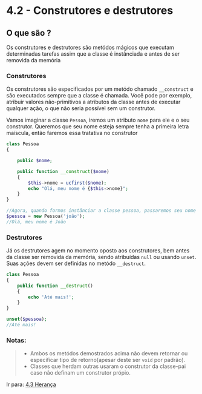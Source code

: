 # 4.2 - Construtores e destrutores

## O que são ?

Os construtores e destrutores são metódos mágicos que executam determinadas tarefas assim que a classe é instânciada e antes de ser removida da memória

### Construtores

Os construtores são especificados por um metódo chamado `__construct` e são executados sempre que a classe é chamada. Você pode por exemplo, atribuir valores não-primitivos a atributos da classe antes de executar qualquer ação, o que não seria possível sem um construtor.

Vamos imaginar a classe `Pessoa`, iremos um atributo `nome` para ele e o seu construtor. Queremos que seu nome esteja sempre tenha a primeira letra maíscula, então faremos essa tratativa no construtor

```php
class Pessoa
{

    public $nome;

    public function __construct($nome)
    {
        $this->nome = ucfirst($nome);
        echo "Olá, meu nome é {$this->nome}";
    }
}

//Agora, quando formos instânciar a classe pessoa, passaremos seu nome como um argumento
$pessoa = new Pessoa('joão'); 
//Olá, meu nome é João
```

### Destrutores

Já os destrutores agem no momento oposto aos construtores, bem antes da classe ser removida da memória, sendo atribuídas `null` ou usando `unset`. Suas ações devem ser definidas no metódo `__destruct`.

```php
class Pessoa
{
    public function __destruct()
    {
        echo 'Até mais!';
    }
}

unset($pessoa);
//Até mais!
```

### Notas:
> - Ambos os metódos demostrados acima não devem retornar ou especificar tipo de retorno(apesar deste ser `void` por padrão). 
> - Classes que herdam outras usaram o construtor da classe-pai caso não definam um construtor própio.


Ir para: [4.3 Herança](3-Herança.md)

